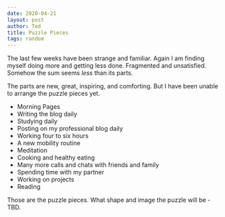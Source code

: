 ```yaml
---
date: 2020-04-21
layout: post
author: Ted
title: Puzzle Pieces
tags: random
---
```

The last few weeks have been strange and familiar. Again I am finding myself doing more and getting less done. Fragmented and unsatisfied. Somehow the sum seems _less_ than its parts.

The parts are new, great, inspiring, and comforting. But I have been unable to arrange the puzzle pieces yet.

- Morning Pages
- Writing the blog daily
- Studying daily
- Posting on my professional blog daily
- Working four to six hours
- A new mobility routine
- Meditation
- Cooking and healthy eating
- Many more calls and chats with friends and family
- Spending time with my partner
- Working on projects
- Reading

Those are the puzzle pieces. What shape and image the puzzle will be - TBD. 
